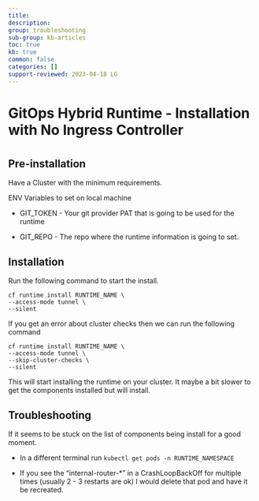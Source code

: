 ```yaml
---
title: 
description: 
group: troubleshooting
sub-group: kb-articles
toc: true
kb: true
common: false
categories: []
support-reviewed: 2023-04-18 LG
---
```


# GitOps Hybrid Runtime - Installation with No Ingress Controller

#

## Pre-installation

Have a Cluster with the minimum requirements.

ENV Variables to set on local machine

  * GIT_TOKEN - Your git provider PAT that is going to be used for the runtime

  * GIT_REPO - The repo where the runtime information is going to set.

## Installation

Run the following command to start the install.

    
    
    cf runtime install RUNTIME_NAME \
    --access-mode tunnel \
    --silent

If you get an error about cluster checks then we can run the following command

    
    
    cf runtime install RUNTIME_NAME \
    --access-mode tunnel \
    --skip-cluster-checks \
    --silent

This will start installing the runtime on your cluster. It maybe a bit slower
to get the components installed but will install.

## Troubleshooting

If it seems to be stuck on the list of components being install for a good
moment.

  * In a different terminal run `kubectl get pods -n RUNTIME_NAMESPACE`

  * If you see the “internal-router-*” in a CrashLoopBackOff for multiple times (usually 2 - 3 restarts are ok) I would delete that pod and have it be recreated.

